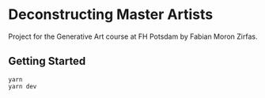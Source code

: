 # Deconstructing Master Artists

Project for the Generative Art course at FH Potsdam by Fabian Moron Zirfas.


## Getting Started

```
yarn
yarn dev
```

